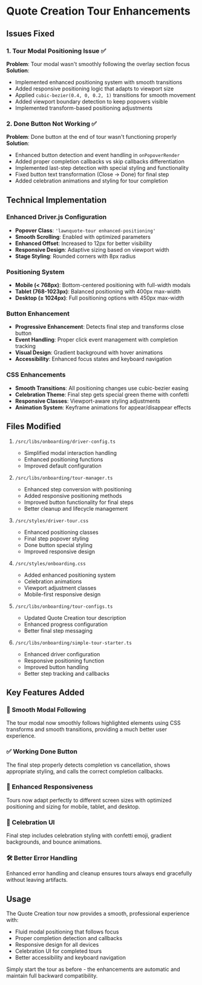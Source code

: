 # Quote Creation Tour Enhancements

## Issues Fixed

### 1. Tour Modal Positioning Issue ✅
**Problem**: Tour modal wasn't smoothly following the overlay section focus
**Solution**: 
- Implemented enhanced positioning system with smooth transitions
- Added responsive positioning logic that adapts to viewport size
- Applied `cubic-bezier(0.4, 0, 0.2, 1)` transitions for smooth movement
- Added viewport boundary detection to keep popovers visible
- Implemented transform-based positioning adjustments

### 2. Done Button Not Working ✅
**Problem**: Done button at the end of tour wasn't functioning properly
**Solution**:
- Enhanced button detection and event handling in `onPopoverRender`
- Added proper completion callbacks vs skip callbacks differentiation
- Implemented last-step detection with special styling and functionality
- Fixed button text transformation (Close → Done) for final step
- Added celebration animations and styling for tour completion

## Technical Implementation

### Enhanced Driver.js Configuration
- **Popover Class**: `'lawnquote-tour enhanced-positioning'`
- **Smooth Scrolling**: Enabled with optimized parameters
- **Enhanced Offset**: Increased to 12px for better visibility
- **Responsive Design**: Adaptive sizing based on viewport width
- **Stage Styling**: Rounded corners with 8px radius

### Positioning System
- **Mobile (< 768px)**: Bottom-centered positioning with full-width modals
- **Tablet (768-1023px)**: Balanced positioning with 400px max-width
- **Desktop (≥ 1024px)**: Full positioning options with 450px max-width

### Button Enhancement
- **Progressive Enhancement**: Detects final step and transforms close button
- **Event Handling**: Proper click event management with completion tracking
- **Visual Design**: Gradient background with hover animations
- **Accessibility**: Enhanced focus states and keyboard navigation

### CSS Enhancements
- **Smooth Transitions**: All positioning changes use cubic-bezier easing
- **Celebration Theme**: Final step gets special green theme with confetti
- **Responsive Classes**: Viewport-aware styling adjustments
- **Animation System**: Keyframe animations for appear/disappear effects

## Files Modified

1. `/src/libs/onboarding/driver-config.ts`
   - Simplified modal interaction handling
   - Enhanced positioning functions
   - Improved default configuration

2. `/src/libs/onboarding/tour-manager.ts`
   - Enhanced step conversion with positioning
   - Added responsive positioning methods
   - Improved button functionality for final steps
   - Better cleanup and lifecycle management

3. `/src/styles/driver-tour.css`
   - Enhanced positioning classes
   - Final step popover styling
   - Done button special styling
   - Improved responsive design

4. `/src/styles/onboarding.css`
   - Added enhanced positioning system
   - Celebration animations
   - Viewport adjustment classes
   - Mobile-first responsive design

5. `/src/libs/onboarding/tour-configs.ts`
   - Updated Quote Creation tour description
   - Enhanced progress configuration
   - Better final step messaging

6. `/src/libs/onboarding/simple-tour-starter.ts`
   - Enhanced driver configuration
   - Responsive positioning function
   - Improved button handling
   - Better step tracking and callbacks

## Key Features Added

### 🎯 Smooth Modal Following
The tour modal now smoothly follows highlighted elements using CSS transforms and smooth transitions, providing a much better user experience.

### ✅ Working Done Button
The final step properly detects completion vs cancellation, shows appropriate styling, and calls the correct completion callbacks.

### 📱 Enhanced Responsiveness
Tours now adapt perfectly to different screen sizes with optimized positioning and sizing for mobile, tablet, and desktop.

### 🎉 Celebration UI
Final step includes celebration styling with confetti emoji, gradient backgrounds, and bounce animations.

### 🛠️ Better Error Handling
Enhanced error handling and cleanup ensures tours always end gracefully without leaving artifacts.

## Usage

The Quote Creation tour now provides a smooth, professional experience with:
- Fluid modal positioning that follows focus
- Proper completion detection and callbacks
- Responsive design for all devices
- Celebration UI for completed tours
- Better accessibility and keyboard navigation

Simply start the tour as before - the enhancements are automatic and maintain full backward compatibility.